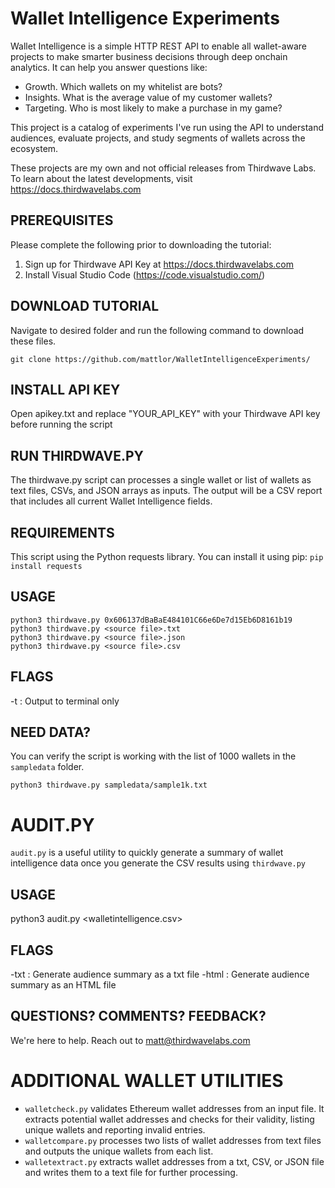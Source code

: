 # Wallet Intelligence Experiments

Wallet Intelligence is a simple HTTP REST API to enable all wallet-aware projects to make smarter business decisions through deep onchain analytics. It can help you answer questions like:

* Growth. Which wallets on my whitelist are bots?
* Insights. What is the average value of my customer wallets?
* Targeting. Who is most likely to make a purchase in my game?

This project is a catalog of experiments I've run using the API to understand audiences, evaluate projects, and study segments of wallets across the ecosystem. 

These projects are my own and not official releases from Thirdwave Labs. To learn about the latest developments, visit https://docs.thirdwavelabs.com

## PREREQUISITES 
Please complete the following prior to downloading the tutorial:

1) Sign up for Thirdwave API Key at https://docs.thirdwavelabs.com
2) Install Visual Studio Code (https://code.visualstudio.com/)

## DOWNLOAD TUTORIAL
Navigate to desired folder and run the following command to download these files. 

```
git clone https://github.com/mattlor/WalletIntelligenceExperiments/ 
```

## INSTALL API KEY
Open apikey.txt and replace "YOUR_API_KEY" with your Thirdwave API key before running the script

## RUN THIRDWAVE.PY
The thirdwave.py script can processes a single wallet or list of wallets as text files, CSVs, and JSON arrays as inputs. 
The output will be a CSV report that includes all current Wallet Intelligence fields. 

## REQUIREMENTS
This script using the Python requests library. You can install it using pip: `pip install requests`

## USAGE
```
python3 thirdwave.py 0x606137dBaBaE484101C66e6De7d15Eb6D8161b19
python3 thirdwave.py <source file>.txt
python3 thirdwave.py <source file>.json
python3 thirdwave.py <source file>.csv
```

## FLAGS
-t : Output to terminal only


## NEED DATA?
You can verify the script is working with the list of 1000 wallets in the `sampledata` folder. 

`python3 thirdwave.py sampledata/sample1k.txt`


# AUDIT.PY

`audit.py` is a useful utility to quickly generate a summary of wallet intelligence data once you generate the CSV results using `thirdwave.py`

## USAGE
python3 audit.py <walletintelligence.csv>

## FLAGS
-txt : Generate audience summary as a txt file
-html : Generate audience summary as an HTML file


## QUESTIONS? COMMENTS? FEEDBACK?
We're here to help. Reach out to matt@thirdwavelabs.com


# ADDITIONAL WALLET UTILITIES

* `walletcheck.py` validates Ethereum wallet addresses from an input file. It extracts potential wallet addresses and checks for their validity, listing unique wallets and reporting invalid entries.
* `walletcompare.py` processes two lists of wallet addresses from text files and outputs the unique wallets from each list.
* `walletextract.py` extracts wallet addresses from a txt, CSV, or JSON file and writes them to a text file for further processing. 